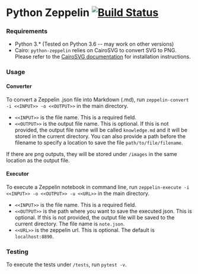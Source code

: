 # Python Zeppelin [![Build Status](https://travis-ci.org/mozilla/python-zeppelin.svg?branch=master)](https://travis-ci.org/mozilla/python-zeppelin)

### Requirements

- Python 3.\* (Tested on Python 3.6 -- may work on other versions)
- Cairo: `python-zeppelin` relies on CairoSVG to convert SVG to PNG. Please refer to the [CairoSVG documentation](http://cairosvg.org/documentation/#installation) for installation instructions.

### Usage

#### Converter
To convert a Zeppelin .json file into Markdown (.md), run `zeppelin-convert -i <<INPUT>> -o <<OUTPUT>>` in the main directory.

- `<<INPUT>>` is the file name. This is a required field.
- `<<OUTPUT>>` is the output file name. This is optional. If this is not provided, the output file name will be called `knowledge.md` and it will be stored in the current directory. You can also provide a path before the filename to specify a location to save the file `path/to/file/filename`.

If there are png outputs, they will be stored under `/images` in the same location as the output file. 

#### Executor
To execute a Zeppelin notebook in command line, run `zeppelin-execute -i <<INPUT>> -o <<OUTPUT>> -u <<URL>>` in the main directory.

- `<<INPUT>>` is the file name. This is a required field.
- `<<OUTPUT>>` is the path where you want to save the executed json. This is optional. If this is not provided, the output file will be saved to the current directory. The file name is `note.json`.
- `<<URL>>` is the zeppelin url. This is optional. The default is `localhost:8890`.

### Testing

To execute the tests under `/tests`, run `pytest -v`. 
